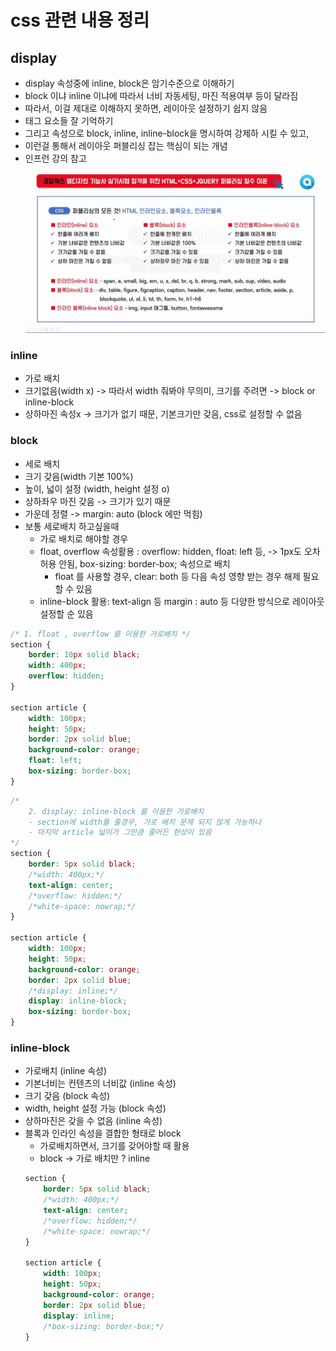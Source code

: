 # css 관련 내용 정리

## display

- display 속성중에 inline, block은 암기수준으로 이해하기
- block 이냐 inline 이냐에 따라서 너비 자동세팅, 마진 적용여부 등이 달라짐
- 따라서, 이걸 제대로 이해하지 못하면, 레이아웃 설정하기 쉽지 않음
- 태그 요소들 잘 기억하기
- 그리고 속성으로 block, inline, inline-block을 명시하여 강제하 시킬 수 있고,
- 이런걸 통해서 레이아웃 퍼블리싱 잡는 핵심이 되는 개념
- 인프런 강의 참고
  ![inline-block.png](img/inline-block.png)

### inline

- 가로 배치
- 크기없음(width x) -> 따라서 width 줘봐야 무의미, 크기를 주려면 -> block or inline-block
- 상하마진 속성x -> 크기가 없기 때문, 기본크기만 갖음, css로 설정할 수 없음

### block

- 세로 배치
- 크기 갖음(width 기본 100%)
- 높이, 넓이 설정 (width, height 설정 o)
- 상하좌우 마진 갖음 -> 크기가 있기 때문
- 가운데 정렬 -> margin: auto (block 에만 먹힘)
- 보통 세로배치 하고싶을때
    - 가로 배치로 해야할 경우
    - float, overflow 속성활용 : overflow: hidden, float: left 등, -> 1px도 오차 허용 안됨, box-sizing: border-box; 속성으로 배치
        - float 를 사용할 경우, clear: both 등 다음 속성 영향 받는 경우 해제 필요할 수 있음
    - inline-block 활용: text-align 등 margin : auto 등 다양한 방식으로 레이아웃 설정할 순 있음

```css
/* 1. float , overflow 를 이용한 가로배치 */
section {
    border: 10px solid black;
    width: 400px;
    overflow: hidden;
}

section article {
    width: 100px;
    height: 50px;
    border: 2px solid blue;
    background-color: orange;
    float: left;
    box-sizing: border-box;
}
```

```css
/* 
    2. display: inline-block 를 이용한 가로배치
    - section에 width를 줄경우, 가로 배치 문제 되지 않게 가능하나
    - 마지막 article 넓이가 그만큼 줄어든 현상이 있음 
*/
section {
    border: 5px solid black;
    /*width: 400px;*/
    text-align: center;
    /*overflow: hidden;*/
    /*white-space: nowrap;*/
}

section article {
    width: 100px;
    height: 50px;
    background-color: orange;
    border: 2px solid blue;
    /*display: inline;*/
    display: inline-block;
    box-sizing: border-box;
}
```

### inline-block

- 가로배치 (inline 속성)
- 기본너비는 컨텐츠의 너비값 (inline 속성)
- 크기 갖음 (block 속성)
- width, height 설정 가능 (block 속성)
- 상하마진은 갖을 수 없음 (inline 속성)
- 블록과 인라인 속성을 결합한 형태로 block
  - 가로배치하면서, 크기를 갖어야할 때 활용
  - block -> 가로 배치만 ? inline
  ```css
  section {
      border: 5px solid black;
      /*width: 400px;*/
      text-align: center;
      /*overflow: hidden;*/
      /*white-space: nowrap;*/
  }
  
  section article {
      width: 100px;
      height: 50px;
      background-color: orange;
      border: 2px solid blue;
      display: inline;
      /*box-sizing: border-box;*/
  }
  ```
